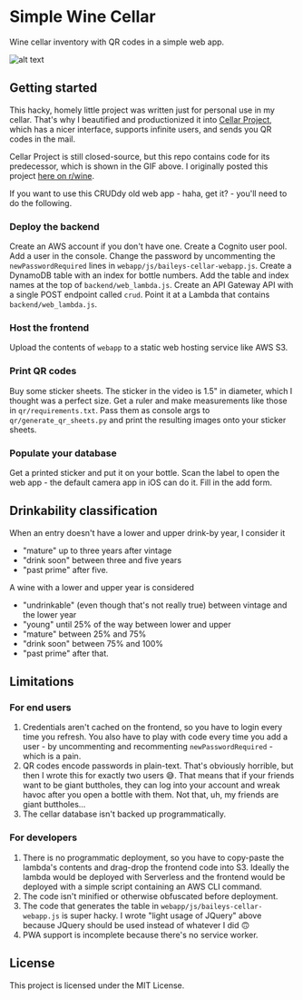 # Simple Wine Cellar
Wine cellar inventory with QR codes in a simple web app.

![alt text](/baileyscellar.gif)

## Getting started
This hacky, homely little project was written just for personal use in my cellar. That's why I beautified and productionized it into [Cellar Project](https://cellarproject.com), which has a nicer interface, supports infinite users, and sends you QR codes in the mail.

Cellar Project is still closed-source, but this repo contains code for its predecessor, which is shown in the GIF above. I originally posted this project [here on r/wine](https://www.reddit.com/r/wine/comments/auuh6a/finally_figured_out_how_to_get_my_wife_to_check/).

If you want to use this CRUDdy old web app - haha, get it? - you'll need to do the following.

### Deploy the backend
Create an AWS account if you don't have one. Create a Cognito user pool. Add a user in the console. Change the password by uncommenting the `newPasswordRequired` lines in `webapp/js/baileys-cellar-webapp.js`. Create a DynamoDB table with an index for bottle numbers. Add the table and index names at the top of `backend/web_lambda.js`. Create an API Gateway API with a single POST endpoint called `crud`. Point it at a Lambda that contains `backend/web_lambda.js`.

### Host the frontend
Upload the contents of `webapp` to a static web hosting service like AWS S3.

### Print QR codes
Buy some sticker sheets. The sticker in the video is 1.5" in diameter, which I thought was a perfect size. Get a ruler and make measurements like those in `qr/requirements.txt`. Pass them as console args to `qr/generate_qr_sheets.py` and print the resulting images onto your sticker sheets.

### Populate your database
Get a printed sticker and put it on your bottle. Scan the label to open the web app - the default camera app in iOS can do it. Fill in the add form.

## Drinkability classification
When an entry doesn't have a lower and upper drink-by year, I consider it
* "mature" up to three years after vintage
* "drink soon" between three and five years
* "past prime" after five.

A wine with a lower and upper year is considered 
* "undrinkable" (even though that's not really true) between vintage and the lower year
* "young" until 25% of the way between lower and upper
* "mature" between 25% and 75%
* "drink soon" between 75% and 100%
* "past prime" after that.

## Limitations
### For end users
1. Credentials aren't cached on the frontend, so you have to login every time you refresh. You also have to play with code every time you add a user - by uncommenting and recommenting `newPasswordRequired` - which is a pain.
2. QR codes encode passwords in plain-text. That's obviously horrible, but then I wrote this for exactly two users 😅. That means that if your friends want to be giant buttholes, they can log into your account and wreak havoc after you open a bottle with them. Not that, uh, my friends are giant buttholes...
3. The cellar database isn't backed up programmatically.

### For developers
1. There is no programmatic deployment, so you have to copy-paste the lambda's contents and drag-drop the frontend code into S3. Ideally the lambda would be deployed with Serverless and the frontend would be deployed with a simple script containing an AWS CLI command.
2. The code isn't minified or otherwise obfuscated before deployment.
3. The code that generates the table in `webapp/js/baileys-cellar-webapp.js` is super hacky. I wrote "light usage of JQuery" above because JQuery should be used instead of whatever I did 🙃
4. PWA support is incomplete because there's no service worker.

## License
This project is licensed under the MIT License.
